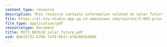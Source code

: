 ```yaml
---
content_type: resource
description: This resource contains information related to solar future.
file: https://ol-ocw-studio-app-qa.s3.amazonaws.com/courses/3-003-principles-of-engineering-practice-spring-2010/0de15732b7967a796b7ce78c082bd49b_MIT3_003S10_solar_future.pdf
file_type: application/pdf
resourcetype: Document
title: MIT3_003S10_solar_future.pdf
uid: 0de15732-b796-7a79-6b7c-e78c082bd49b
---
```

